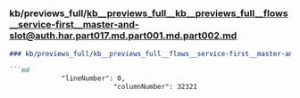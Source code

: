 ### kb/previews_full/kb__previews_full__kb__previews_full__flows__service-first__master-and-slot@auth.har.part017.md.part001.md.part002.md

```md
### kb/previews_full/kb__previews_full__flows__service-first__master-and-slot@auth.har.part017.md.part001.md (part 002)

```md
             "lineNumber": 0,
                          "columnNumber": 32321
                   
```

```

```
